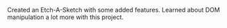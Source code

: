 Created an Etch-A-Sketch with some added features.
Learned about DOM manipulation a lot more with this project.
